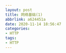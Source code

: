 ```yaml
---
layout: post
title: 网络基础(1)
abbrlink: a624451a
date: 2020-11-14 18:56:47
categories:
- HTTP
tags:
- HTTP
---
```


